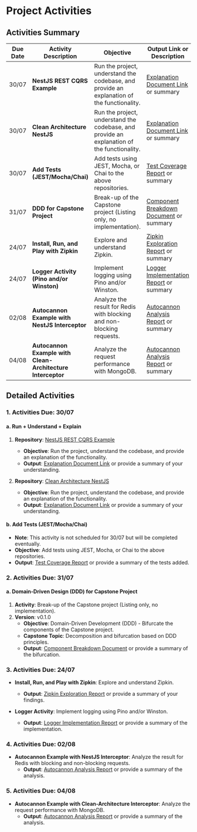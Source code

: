 # Project Activities

## Activities Summary

| Due Date | Activity Description                                                                 | Objective                                                                                                             | Output Link or Description                             |
|----------|--------------------------------------------------------------------------------------|-----------------------------------------------------------------------------------------------------------------------|-------------------------------------------------------|
| 30/07    | **NestJS REST CQRS Example**                                                         | Run the project, understand the codebase, and provide an explanation of the functionality.                            | [Explanation Document Link](#) or summary             |
| 30/07    | **Clean Architecture NestJS**                                                        | Run the project, understand the codebase, and provide an explanation of the functionality.                            | [Explanation Document Link](#) or summary             |
| 30/07    | **Add Tests (JEST/Mocha/Chai)**                                                      | Add tests using JEST, Mocha, or Chai to the above repositories.                                                       | [Test Coverage Report](#) or summary                  |
| 31/07    | **DDD for Capstone Project**                                                         | Break-up of the Capstone project (Listing only, no implementation).                                                   | [Component Breakdown Document](#) or summary          |
| 24/07    | **Install, Run, and Play with Zipkin**                                               | Explore and understand Zipkin.                                                                                        | [Zipkin Exploration Report](#) or summary             |
| 24/07    | **Logger Activity (Pino and/or Winston)**                                            | Implement logging using Pino and/or Winston.                                                                          | [Logger Implementation Report](#) or summary          |
| 02/08    | **Autocannon Example with NestJS Interceptor**                                       | Analyze the result for Redis with blocking and non-blocking requests.                                                 | [Autocannon Analysis Report](#) or summary            |
| 04/08    | **Autocannon Example with Clean-Architecture Interceptor**                           | Analyze the request performance with MongoDB.                                                                         | [Autocannon Analysis Report](#) or summary            |

## Detailed Activities

### 1. Activities Due: 30/07

#### a. Run + Understand + Explain

1. **Repository**: [NestJS REST CQRS Example](https://github.com/kyhsa93/nestjs-rest-cqrs-example)
   - **Objective**: Run the project, understand the codebase, and provide an explanation of the functionality.
   - **Output**: [Explanation Document Link](#) or provide a summary of your understanding.

2. **Repository**: [Clean Architecture NestJS](https://github.com/royib/clean-architecture-nestJS)
   - **Objective**: Run the project, understand the codebase, and provide an explanation of the functionality.
   - **Output**: [Explanation Document Link](#) or provide a summary of your understanding.

#### b. Add Tests (JEST/Mocha/Chai)

- **Note**: This activity is not scheduled for 30/07 but will be completed eventually.
- **Objective**: Add tests using JEST, Mocha, or Chai to the above repositories.
- **Output**: [Test Coverage Report](#) or provide a summary of the tests added.

### 2. Activities Due: 31/07

#### a. Domain-Driven Design (DDD) for Capstone Project

1. **Activity**: Break-up of the Capstone project (Listing only, no implementation).
2. **Version**: v0.1.0
   - **Objective**: Domain-Driven Development (DDD) - Bifurcate the components of the Capstone project.
   - **Capstone Topic**: Decomposition and bifurcation based on DDD principles.
   - **Output**: [Component Breakdown Document](#) or provide a summary of the bifurcation.

### 3. Activities Due: 24/07

- **Install, Run, and Play with Zipkin**: Explore and understand Zipkin.
  - **Output**: [Zipkin Exploration Report](#) or provide a summary of your findings.

- **Logger Activity**: Implement logging using Pino and/or Winston.
  - **Output**: [Logger Implementation Report](#) or provide a summary of the implementation.

### 4. Activities Due: 02/08

- **Autocannon Example with NestJS Interceptor**: Analyze the result for Redis with blocking and non-blocking requests.
  - **Output**: [Autocannon Analysis Report](#) or provide a summary of the analysis.

### 5. Activities Due: 04/08

- **Autocannon Example with Clean-Architecture Interceptor**: Analyze the request performance with MongoDB.
  - **Output**: [Autocannon Analysis Report](#) or provide a summary of the analysis.
